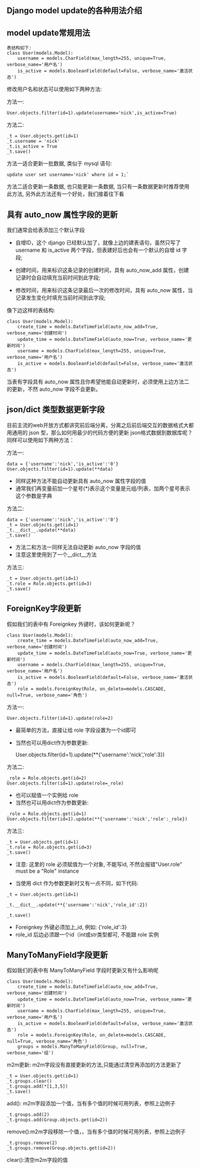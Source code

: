 ## Django model update的各种用法介绍


## model update常规用法
    
    表结构如下:
    class User(models.Model):
        username = models.CharField(max_length=255, unique=True, verbose_name='用户名')
        is_active = models.BooleanField(default=False, verbose_name='激活状态')
        
  修改用户名和状态可以使用如下两种方法:

  方法一:

    User.objects.filter(id=1).update(username='nick',is_active=True)
    
  方法二:

    _t = User.objects.get(id=1)
    _t.username = 'nick'
    _t.is_active = True
    _t.save()
    
  方法一适合更新一批数据, 类似于 mysql 语句:
      
    update user set username='nick' where id = 1;`


  方法二适合更新一条数据, 也只能更新一条数据, 当只有一条数据更新时推荐使用此方法, 另外此方法还有一个好处，我们接着往下看


## 具有 auto_now 属性字段的更新
    
  我们通常会给表添加三个默认字段

  * 自增ID，这个 django 已经默认加了，就像上边的建表语句，虽然只写了 username 和 is_active 两个字段，但表建好后也会有一个默认的自增 id 字段;

  * 创建时间，用来标识这条记录的创建时间，具有 auto_now_add 属性，创建记录时会自动填充当前时间到此字段;

  * 修改时间，用来标识这条记录最后一次的修改时间，具有 auto_now 属性，当记录发生变化时填充当前时间到此字段;

 
  像下边这样的表结构:

    class User(models.Model):
        create_time = models.DateTimeField(auto_now_add=True, verbose_name='创建时间')
        update_time = models.DateTimeField(auto_now=True, verbose_name='更新时间')
        username = models.CharField(max_length=255, unique=True, verbose_name='用户名')
        is_active = models.BooleanField(default=False, verbose_name='激活状态')

  当表有字段具有 auto_now 属性且你希望他能自动更新时，必须使用上边方法二的更新，不然 auto_now 字段不会更新。


## json/dict 类型数据更新字段
    
  目前主流的web开放方式都讲究前后端分离，分离之后前后端交互的数据格式大都用通用的 json 型，那么如何用最少的代码方便的更新 json格式数据到数据库呢？同样可以使用如下两种方法：

  方法一:

    data = {'username':'nick','is_active':'0'}
    User.objects.filter(id=1).update(**data)

  * 同样这种方法不能自动更新具有 auto_now 属性字段的值
  * 通常我们再变量前加一个星号(*)表示这个变量是元组/列表，加两个星号表示这个参数是字典

  方法二:

    data = {'username':'nick','is_active':'0'}
    _t = User.objects.get(id=1)
    _t.__dict__.update(**data)
    _t.save()

  * 方法二和方法一同样无法自动更新 auto_now 字段的值
  * 注意这里使用到了一个__dict__方法

  方法三:

    _t = User.objects.get(id=1)
    _t.role = Role.objects.get(id=3)
    _t.save()

## ForeignKey字段更新

  假如我们的表中有 Foreignkey 外键时，该如何更新呢？

    class User(models.Model):
        create_time = models.DateTimeField(auto_now_add=True, verbose_name='创建时间')
        update_time = models.DateTimeField(auto_now=True, verbose_name='更新时间')
        username = models.CharField(max_length=255, unique=True, verbose_name='用户名')
        is_active = models.BooleanField(default=False, verbose_name='激活状态')
        role = models.ForeignKey(Role, on_delete=models.CASCADE, null=True, verbose_name='角色')

  方法一:

    User.objects.filter(id=1).update(role=2)

  * 最简单的方法，直接让给 role 字段设置为一个id即可
  * 当然也可以用dict作为参数更新:

    User.objects.filter(id=1).update(**{'username':'nick','role':3})


  方法二:

    _role = Role.objects.get(id=2)
    User.objects.filter(id=1).update(role=_role)

  * 也可以赋值一个实例给 role
  * 当然也可以用dict作为参数更新:
```
_role = Role.objects.get(id=1)
User.objects.filter(id=1).update(**{'username':'nick','role':_role})
```

  方法三:

    _t = User.objects.get(id=1)
    _t.role = Role.objects.get(id=3)
    _t.save()

 * 注意: 这里的 role 必须赋值为一个对象, 不能写id, 不然会报错"User.role" must be a "Role" instance

 * 当使用 dict 作为参数更新时又有一点不同，如下代码:
```
_t = User.objects.get(id=1)

_t.__dict__.update(**{'username':'nick','role_id':2})

_t.save()
```

 * Foreignkey 外键必须加上_id, 例如: {'role_id':3}
 * role_id 后边必须跟一个id（int或str类型都可, 不能跟 role 实例

## ManyToManyField字段更新

  假如我们的表中有 ManyToManyField 字段时更新又有什么影响呢

    class User(models.Model):
        create_time = models.DateTimeField(auto_now_add=True, verbose_name='创建时间')
        update_time = models.DateTimeField(auto_now=True, verbose_name='更新时间')
        username = models.CharField(max_length=255, unique=True, verbose_name='用户名')
        is_active = models.BooleanField(default=False, verbose_name='激活状态')
        role = models.ForeignKey(Role, on_delete=models.CASCADE, null=True, verbose_name='角色')
        groups = models.ManyToManyField(Group, null=True, verbose_name='组')

  m2m更新: m2m字段没有直接更新的方法,只能通过清空再添加的方法更新了

    _t = User.objects.get(id=1)
    _t.groups.clear()
    _t.groups.add(*[1,3,5])
    _t.save()

  add(): m2m字段添加一个值，当有多个值的时候可用列表，参照上边例子

    _t.groups.add(2)
    _t.groups.add(Group.objects.get(id=2))

  remove():m2m字段移除一个值，，当有多个值的时候可用列表，参照上边例子

    _t.groups.remove(2)
    _t.groups.remove(Group.objects.get(id=2))

  clear():清空m2m字段的值

